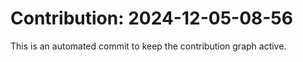 # Contribution: 2024-12-05-08-56
This is an automated commit to keep the contribution graph active.
